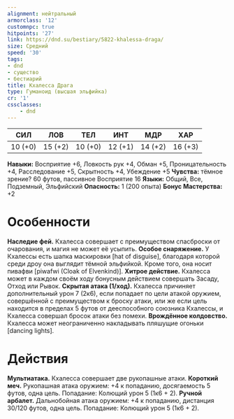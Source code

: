 ```yaml
---
alignment: нейтральный
armorclass: '12'
customnpc: true
hitpoints: '27'
link: https://dnd.su/bestiary/5822-khalessa-draga/
size: Средний
speed: '30'
tags:
- dnd
- существо
- бестиарий
title: Кхалесса Драга
type: Гуманоид (высшая эльфийка)
cr: '1'
cssclasses:
    - dnd
---
```



| СИЛ | ЛОВ | ТЕЛ | ИНТ | МДР | ХАР |
|---|---|---|---|---|---|
| 10 (+0) | 15 (+2) | 10 (+0) | 12 (+1) | 14 (+2) | 16 (+3) |
**Навыки:** Восприятие +6, Ловкость рук +4, Обман +5, Проницательность +4, Расследование +5, Скрытность +4, Убеждение +5
**Чувства:** тёмное зрение? 60 футов, пассивное Восприятие 16
**Языки:** Общий, Все, Подземный, Эльфийский
**Опасность:** 1 (200 опыта)
**Бонус Мастерства:** +2


# Особенности
**Наследие фей.** Кхалесса совершает с преимуществом спасброски от очарования, и магия не может её усыпить.
**Особое снаряжение.** У Кхалессы есть шапка маскировки [hat of disguise], благодаря которой среди дроу она выглядит тёмной эльфийкой. Кроме того, она носит пивафви [piwafwi (Cloak of Elvenkind)].
**Хитрое действие.** Кхалесса может в каждом своём ходу бонусным действием совершать Засаду, Отход или Рывок.
**Скрытая атака (1/ход).** Кхалесса причиняет дополнительный урон 7 (2к6), если попадает по цели атакой оружием, совершённой с преимуществом к броску атаки, или же если цель находится в пределах 5 футов от дееспособного союзника Кхалессы, и Кхалесса совершал бросок атаки без помехи.
**Врождённое колдовство.** Кхалесса может неограниченно накладывать пляшущие огоньки [dancing lights].


# Действия
**Мультиатака.** Кхалесса совершает две рукопашные атаки.
**Короткий меч.** Рукопашная атака оружием: +4 к попаданию, досягаемость 5 футов, одна цель. Попадание: Колющий урон 5 (1к6 + 2).
**Ручной арбалет.** Дальнобойная атака оружием: +4 к попаданию, дистанция 30/120 футов, одна цель. Попадание: Колющий урон 5 (1к6 + 2).